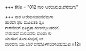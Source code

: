 +++
title = "012 ನಾರ ಸೀರೆಯನುಡುವೆನೆಮಗಾ"

+++
ನಾರ ಸೀರೆಯನುಡುವೆನೆಮಗಾ  
ಹಾರವೇ ಫಲ ಮೂಲತತಿ ಶೃಂ  
ಗಾರವೆಮಗೆ ಪತಿವ್ರತಾ ಗುಣವಲ್ಲದಿತರರಲಿ   
ಸೇರುವುದೆ ಮನವಿದನು ಪಾಂಡು ಕು  
ಮಾರರಿಗೆ ತೋರಿಸುವುದೈ ಬೀ  
ಡಾರವನು ಬಿಡಿ ಬೇರೆ ವನದೊಳಗೆಂದಳಿಂದುಮುಖಿ      ॥12॥